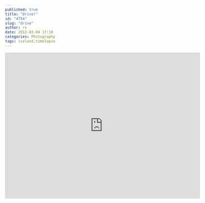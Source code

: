 ```yaml
---
published: true
title: "Drive!"
id: "4754"
slug: "drive"
author: rv
date: 2012-03-04 17:10
categories: Photography
tags: iceland,timelapse
---
```

<iframe width="640" height="480" src="https://www.youtube.com/embed/6Afc2cyTL3c" frameborder="0" allowfullscreen></iframe>